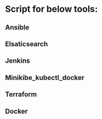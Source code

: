 # Script for below tools:

## Ansible

## Elsaticsearch

## Jenkins

## Minikibe_kubectl_docker

## Terraform
## Docker
